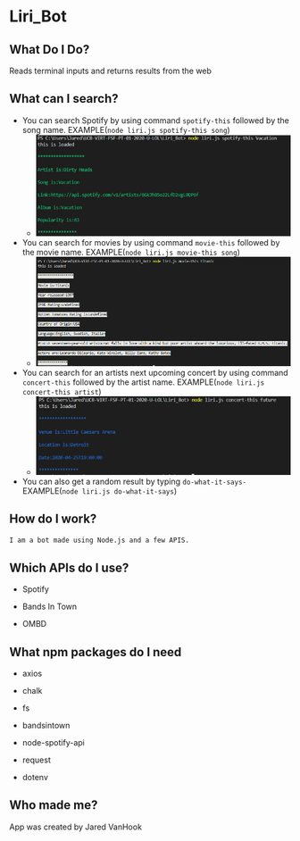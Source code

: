 # Liri_Bot

## What Do I Do?
Reads terminal inputs and returns results from the web

## What can I search?
* You can search Spotify by using command `spotify-this` followed by the song name. EXAMPLE(`node liri.js spotify-this song`)
    * ![Spotify](./images/spotify.png)
* You can search for movies by using command `movie-this` followed by the movie name. EXAMPLE(`node liri.js movie-this song`)
    * ![Movies](./images/movie.png)
* You can search for an artists next upcoming concert by using command `concert-this` followed by the artist name. EXAMPLE(`node liri.js concert-this artist`)
    * ![Concert](./images/concert.png)
* You can also get a random result by typing `do-what-it-says-` EXAMPLE(`node liri.js do-what-it-says`)

## How do I work?

    I am a bot made using Node.js and a few APIS.

## Which APIs do I use?

* Spotify

* Bands In Town 

* OMBD

## What npm packages do I need

* axios

* chalk

* fs 

* bandsintown

* node-spotify-api

* request

* dotenv


## Who made me?

App was created by Jared VanHook


